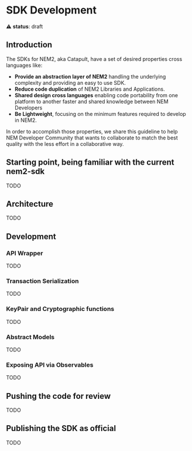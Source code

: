 # SDK Development

:warning: **status**: draft

## Introduction

The SDKs for NEM2, aka Catapult, have a set of desired properties cross languages like:

- **Provide an abstraction layer of NEM2** handling the underlying complexity and providing an easy to use SDK.
- **Reduce code duplication** of NEM2 Libraries and Applications.
- **Shared design cross languages** enabling code portability from one platform to another faster and shared knowledge between NEM Developers
- **Be Lightweight**, focusing on the minimum features required to develop in NEM2.

In order to accomplish those properties, we share this guideline to help NEM Developer Community that wants to collaborate to match the best quality with the less effort in a collaborative way.

## Starting point, being familiar with the current nem2-sdk

TODO

## Architecture

TODO

## Development

### API Wrapper

TODO

### Transaction Serialization

TODO

### KeyPair and Cryptographic functions

TODO

### Abstract Models

TODO

### Exposing API via Observables

TODO

## Pushing the code for review

TODO

## Publishing the SDK as official

TODO